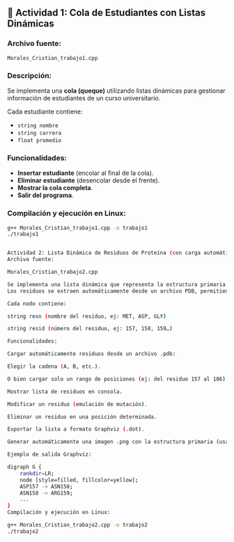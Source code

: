 ## 🔹 Actividad 1: Cola de Estudiantes con Listas Dinámicas

### Archivo fuente:
`Morales_Cristian_trabajo1.cpp`

### Descripción:
Se implementa una **cola (queque)** utilizando listas dinámicas para gestionar información de estudiantes de un curso universitario.  

Cada estudiante contiene:
- `string nombre`
- `string carrera`
- `float promedio`

### Funcionalidades:
- **Insertar estudiante** (encolar al final de la cola).  
- **Eliminar estudiante** (desencolar desde el frente).  
- **Mostrar la cola completa**.  
- **Salir del programa**.  

### Compilación y ejecución en Linux:
```bash
g++ Morales_Cristian_trabajo1.cpp -o trabajo1
./trabajo1


Actividad 2: Lista Dinámica de Residuos de Proteína (con carga automática desde PDB)
Archivo fuente:

Morales_Cristian_trabajo2.cpp

Se implementa una lista dinámica que representa la estructura primaria de una proteína.
Los residuos se extraen automáticamente desde un archivo PDB, permitiendo cargar toda la cadena o un rango de posiciones específicas.

Cada nodo contiene:

string resn (nombre del residuo, ej: MET, ASP, GLY)

string resid (número del residuo, ej: 157, 158, 159…)

Funcionalidades:

Cargar automáticamente residuos desde un archivo .pdb:

Elegir la cadena (A, B, etc.).

O bien cargar solo un rango de posiciones (ej: del residuo 157 al 186).

Mostrar lista de residuos en consola.

Modificar un residuo (emulación de mutación).

Eliminar un residuo en una posición determinada.

Exportar la lista a formato Graphviz (.dot).

Generar automáticamente una imagen .png con la estructura primaria (usando dot -Tpng).

Ejemplo de salida Graphviz:

digraph G {
    rankdir=LR;
    node [style=filled, fillcolor=yellow];
    ASP157 -> ASN158;
    ASN158 -> ARG159;
    ...
}
Compilación y ejecución en Linux:

g++ Morales_Cristian_trabajo2.cpp -o trabajo2
./trabajo2
